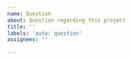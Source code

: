 ```yaml
---
name: Question
about: Question regarding this project
title: ''
labels: 'auto: question'
assignees: ''

---
```

<!--
Please make sure your question is relevant to the modpack.
-->
